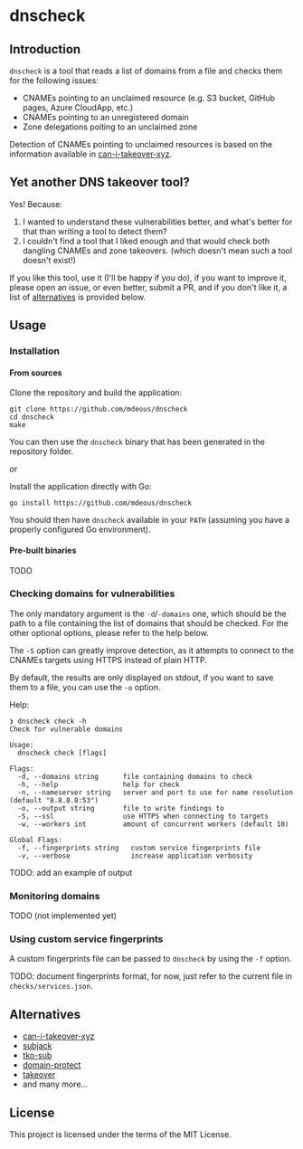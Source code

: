 # dnscheck

## Introduction
`dnscheck` is a tool that reads a list of domains from a file and checks them for the following issues:

- CNAMEs pointing to an unclaimed resource (e.g. S3 bucket, GitHub pages, Azure CloudApp, etc.)
- CNAMEs pointing to an unregistered domain
- Zone delegations poiting to an unclaimed zone

Detection of CNAMEs pointing to unclaimed resources is based on the information available 
in [can-i-takeover-xyz](https://github.com/EdOverflow/can-i-take-over-xyz).

## Yet another DNS takeover tool?
Yes! Because:
1. I wanted to understand these vulnerabilities better, and what's better for that than writing a tool to detect them?
2. I couldn't find a tool that I liked enough and that would check both dangling CNAMEs and zone takeovers.
(which doesn't mean such a tool doesn't exist!)

If you like this tool, use it  (I'll be happy if you do), if you want to improve it, please open
an issue, or even better, submit a PR, and if you don't like it, a list of [alternatives](#alternatives) is provided below.

## Usage
### Installation
#### From sources
Clone the repository and build the application:
```shell
git clone https://github.com/mdeous/dnscheck
cd dnscheck
make
```
You can then use the `dnscheck` binary that has been generated in the repository folder.

or

Install the application directly with Go:
```shell
go install https://github.com/mdeous/dnscheck
```
You should then have `dnscheck` available in your `PATH` (assuming you have a properly configured Go environment).

#### Pre-built binaries
TODO

### Checking domains for vulnerabilities
The only mandatory argument is the `-d`/`-domains` one, which should be the path to a file
containing the list of domains that should be checked. For the other optional options, please
refer to the help below.

The `-S` option can greatly improve detection, as it attempts to connect to the CNAMEs targets
using HTTPS instead of plain HTTP.

By default, the results are only displayed on stdout, if you want to save them to a file, you can
use the `-o` option.

Help:
```
❯ dnscheck check -h
Check for vulnerable domains

Usage:
  dnscheck check [flags]

Flags:
  -d, --domains string      file containing domains to check
  -h, --help                help for check
  -n, --nameserver string   server and port to use for name resolution (default "8.8.8.8:53")
  -o, --output string       file to write findings to
  -S, --ssl                 use HTTPS when connecting to targets
  -w, --workers int         amount of concurrent workers (default 10)

Global Flags:
  -f, --fingerprints string   custom service fingerprints file
  -v, --verbose               increase application verbosity
```

TODO: add an example of output

### Monitoring domains
TODO  (not implemented yet)

### Using custom service fingerprints
A custom fingerprints file can be passed to `dnscheck` by using the `-f` option.

TODO: document fingerprints format, for now, just refer to the current file in `checks/services.json`.

## Alternatives
- [can-i-takeover-xyz](https://github.com/EdOverflow/can-i-take-over-xyz)
- [subjack](https://github.com/haccer/subjack)
- [tko-sub](https://github.com/anshumanbh/tko-subs)
- [domain-protect](https://github.com/ovotech/domain-protect)
- [takeover](https://github.com/m4ll0k/takeover)
- and many more...

## License
This project is licensed under the terms of the MIT License.
